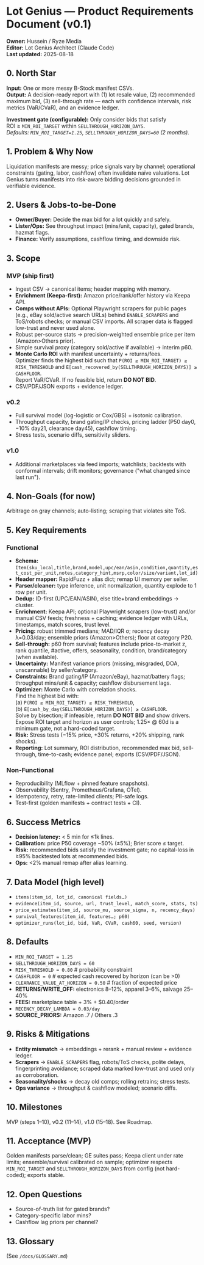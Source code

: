 # Lot Genius — Product Requirements Document (v0.1)
**Owner:** Hussein / Ryze Media  
**Editor:** Lot Genius Architect (Claude Code)  
**Last updated:** 2025-08-18

## 0. North Star
**Input:** One or more messy B-Stock manifest CSVs.  
**Output:** A decision-ready report with (1) lot resale value, (2) recommended maximum bid, (3) sell-through rate — each with confidence intervals, risk metrics (VaR/CVaR), and an evidence ledger.

**Investment gate (configurable):** Only consider bids that satisfy  
ROI ≥ `MIN_ROI_TARGET` within `SELLTHROUGH_HORIZON_DAYS`.  
_Defaults: `MIN_ROI_TARGET=1.25`, `SELLTHROUGH_HORIZON_DAYS=60` (2 months)._

## 1. Problem & Why Now
Liquidation manifests are messy; price signals vary by channel; operational constraints (gating, labor, cashflow) often invalidate naïve valuations. Lot Genius turns manifests into risk-aware bidding decisions grounded in verifiable evidence.

## 2. Users & Jobs-to-be-Done
- **Owner/Buyer:** Decide the max bid for a lot quickly and safely.
- **Lister/Ops:** See throughput impact (mins/unit, capacity), gated brands, hazmat flags.
- **Finance:** Verify assumptions, cashflow timing, and downside risk.

## 3. Scope

### MVP (ship first)
- Ingest CSV → canonical items; header mapping with memory.
- **Enrichment (Keepa-first):** Amazon price/rank/offer history via Keepa API.
- **Comps without APIs:** Optional Playwright scrapers for public pages (e.g., eBay sold/active search URLs) behind `ENABLE_SCRAPERS` and ToS/robots checks; or manual CSV imports. All scraper data is flagged low-trust and never used alone.
- Robust per-source stats → precision-weighted ensemble price per item (Amazon>Others prior).
- Simple survival proxy (category sold/active if available) → interim p60.
- **Monte Carlo ROI** with manifest uncertainty + returns/fees.  
  Optimizer finds the highest bid such that `P(ROI ≥ MIN_ROI_TARGET) ≥ RISK_THRESHOLD` and `E[cash_recovered_by(SELLTHROUGH_HORIZON_DAYS)] ≥ CASHFLOOR`.  
  Report VaR/CVaR. If no feasible bid, return **DO NOT BID**.
- CSV/PDF/JSON exports + evidence ledger.

### v0.2
- Full survival model (log-logistic or Cox/GBS) + isotonic calibration.
- Throughput capacity, brand gating/IP checks, pricing ladder (P50 day0, −10% day21, clearance day45), cashflow timing.
- Stress tests, scenario diffs, sensitivity sliders.

### v1.0
- Additional marketplaces via feed imports; watchlists; backtests with conformal intervals; drift monitors; governance ("what changed since last run").

## 4. Non-Goals (for now)
Arbitrage on gray channels; auto-listing; scraping that violates site ToS.

## 5. Key Requirements

### Functional
- **Schema:** `Item(sku_local,title,brand,model,upc/ean/asin,condition,quantity,est_cost_per_unit,notes,category_hint,msrp,color/size/variant,lot_id)`
- **Header mapper:** RapidFuzz + alias dict; remap UI memory per seller.
- **Parser/cleaner:** type inference, unit normalization, quantity explode to 1 row per unit.
- **Dedup:** ID-first (UPC/EAN/ASIN), else title+brand embeddings → cluster.
- **Enrichment:** Keepa API; optional Playwright scrapers (low-trust) and/or manual CSV feeds; freshness + caching; evidence ledger with URLs, timestamps, match scores, trust level.
- **Pricing:** robust trimmed medians; MAD/IQR σ; recency decay λ=0.03/day; ensemble priors (Amazon>Others); floor at category P20.
- **Sell-through:** p60 from survival; features include price-to-market z, rank quantile, #active, offers, seasonality, condition, brand/category (when available).
- **Uncertainty:** Manifest variance priors (missing, misgraded, DOA, unscannable) by seller/category.
- **Constraints:** Brand gating/IP (Amazon/eBay), hazmat/battery flags; throughput mins/unit & capacity; cashflow disbursement lags.
- **Optimizer:** Monte Carlo with correlation shocks.  
  Find the highest bid with:  
  (a) `P(ROI ≥ MIN_ROI_TARGET) ≥ RISK_THRESHOLD`,  
  (b) `E[cash_by_day(SELLTHROUGH_HORIZON_DAYS)] ≥ CASHFLOOR`.  
  Solve by bisection; if infeasible, return **DO NOT BID** and show drivers.  
  Expose ROI target and horizon as user controls; 1.25× @ 60d is a minimum gate, not a hard-coded target.
- **Risk:** Stress tests (−15% price, +30% returns, +20% shipping, rank shocks).
- **Reporting:** Lot summary, ROI distribution, recommended max bid, sell-through, time-to-cash; evidence panel; exports (CSV/PDF/JSON).

### Non-Functional
- Reproducibility (MLflow + pinned feature snapshots).
- Observability (Sentry, Prometheus/Grafana, OTel).
- Idempotency, retry, rate-limited clients; PII-safe logs.
- Test-first (golden manifests + contract tests + CI).

## 6. Success Metrics
- **Decision latency:** < 5 min for ≤1k lines.
- **Calibration:** price P50 coverage ~50% (±5%); Brier score ≤ target.
- **Risk:** recommended bids satisfy the investment gate; no capital-loss in ≥95% backtested lots at recommended bids.
- **Ops:** <2% manual remap after alias learning.

## 7. Data Model (high level)
- `items(item_id, lot_id, canonical fields…)`
- `evidence(item_id, source, url, trust_level, match_score, stats, ts)`
- `price_estimates(item_id, source_mu, source_sigma, n, recency_days)`
- `survival_features(item_id, features…; p60)`
- `optimizer_runs(lot_id, bid, VaR, CVaR, cash60, seed, version)`

## 8. Defaults
- `MIN_ROI_TARGET = 1.25`
- `SELLTHROUGH_HORIZON_DAYS = 60`
- `RISK_THRESHOLD = 0.80` # probability constraint
- `CASHFLOOR = 0` # expected cash recovered by horizon (can be >0)
- `CLEARANCE_VALUE_AT_HORIZON = 0.50` # fraction of expected price
- **RETURNS/WRITE_OFF:** electronics 8–12%, apparel 3–6%, salvage 25–40%
- **FEES:** marketplace table + 3% + $0.40/order
- `RECENCY_DECAY_LAMBDA = 0.03/day`
- **SOURCE_PRIORS:** Amazon .7 / Others .3

## 9. Risks & Mitigations
- **Entity mismatch** → embeddings + rerank + manual review + evidence ledger.
- **Scrapers** → `ENABLE_SCRAPERS` flag, robots/ToS checks, polite delays, fingerprinting avoidance; scraped data marked low-trust and used only as corroboration.
- **Seasonality/shocks** → decay old comps; rolling retrains; stress tests.
- **Ops variance** → throughput & cashflow modeled; scenario diffs.

## 10. Milestones
MVP (steps 1–10), v0.2 (11–14), v1.0 (15–18). See Roadmap.

## 11. Acceptance (MVP)
Golden manifests parse/clean; GE suites pass; Keepa client under rate limits; ensemble/survival calibrated on sample; optimizer respects `MIN_ROI_TARGET` and `SELLTHROUGH_HORIZON_DAYS` from config (not hard-coded); exports stable.

## 12. Open Questions
- Source-of-truth list for gated brands?
- Category-specific labor mins?
- Cashflow lag priors per channel?

## 13. Glossary
(See `/docs/GLOSSARY.md`)